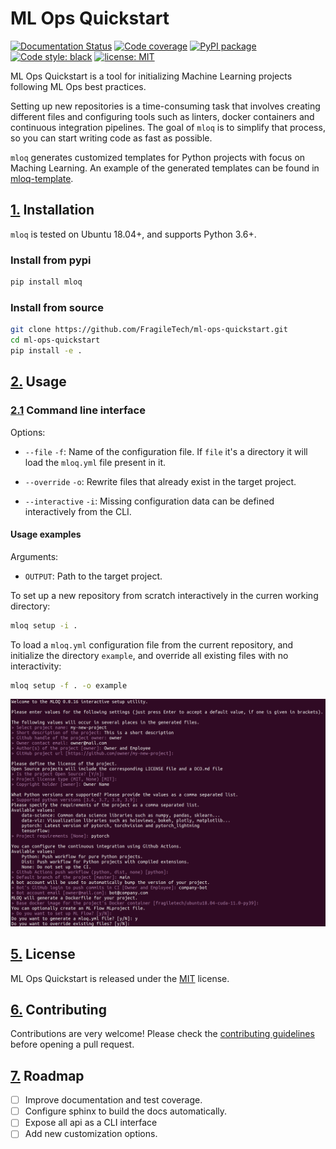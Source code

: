 # ML Ops Quickstart
[![Documentation Status](https://readthedocs.org/projects/mloq/badge/?version=latest)](https://mloq.readthedocs.io/en/latest/?badge=latest)
[![Code coverage](https://codecov.io/github/fragiletech/ml-ops-quickstart/coverage.svg)](https://codecov.io/github/fragiletech/ml-ops-quickstart)
[![PyPI package](https://badgen.net/pypi/v/mloq)](https://pypi.org/project/mloq/)
[![Code style: black](https://img.shields.io/badge/code%20style-black-000000.svg)](https://github.com/ambv/black)
[![license: MIT](https://img.shields.io/badge/license-MIT-green.svg)](https://opensource.org/licenses/MIT)

ML Ops Quickstart is a tool for initializing Machine Learning projects following ML Ops best practices.

Setting up new repositories is a time-consuming task that involves creating different files and 
configuring tools such as linters, docker containers and continuous integration pipelines. 
The goal of `mloq` is to simplify that process, so you can start writing code as fast as possible.

`mloq` generates customized templates for Python projects with focus on Maching Learning. An example of 
the generated templates can be found in [mloq-template](https://github.com/FragileTech/mloq-template).

## [1.](#Index) Installation

`mloq` is tested on Ubuntu 18.04+, and supports Python 3.6+.

### Install from pypi
```bash
pip install mloq
```
### Install from source
```bash
git clone https://github.com/FragileTech/ml-ops-quickstart.git
cd ml-ops-quickstart
pip install -e .
```

## [2.](#Index) Usage
### [2.1](#Index) Command line interface

Options:
* `--file` `-f`: Name of the configuration file. If `file` it's a directory it will load the `mloq.yml` file present in it.

* `--override` `-o`: Rewrite files that already exist in the target project.
* `--interactive` `-i`: Missing configuration data can be defined interactively from the CLI.

#### Usage examples
Arguments:
* `OUTPUT`: Path to the target project.

To set up a new repository from scratch interactively in the curren working directory:
```bash
mloq setup -i .
```

To load a `mloq.yml` configuration file from the current repository, and initialize the directory `example`, and 
override all existing files with no interactivity:
```bash
mloq setup -f . -o example
```

![ci python](docs/images/mloq_setup.png)

## [5.](#Index) License
ML Ops Quickstart is released under the [MIT](LICENSE) license.

## [6.](#Index) Contributing

Contributions are very welcome! Please check the [contributing guidelines](CONTRIBUTING.md) before opening a pull request.

## [7.](#Index) Roadmap

- [ ] Improve documentation and test coverage.
- [ ] Configure sphinx to build the docs automatically.
- [ ] Expose all api as a CLI interface
- [ ] Add new customization options.